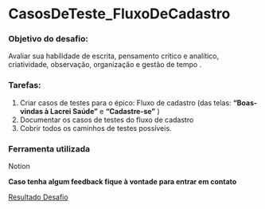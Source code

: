 # CasosDeTeste_FluxoDeCadastro


### **Objetivo do desafio:**

Avaliar sua habilidade de escrita, pensamento crítico e analítico, criatividade, observação, organização e gestão de tempo . 

### Tarefas:

1. Criar casos de testes para o épico: Fluxo de cadastro (das telas: **“Boas-vindas à Lacrei Saúde”** e **“Cadastre-se”** )
2. Documentar os casos de testes do fluxo de cadastro
3. Cobrir todos os caminhos de testes possíveis.

### Ferramenta utilizada

Notion

**Caso tenha algum feedback fique à vontade para entrar em contato**


[Resultado Desafio](https://desafio-qa-julissy.notion.site/Fluxo-de-cadastro-487e216524a24cf0ba52a84e9e4a3502)

